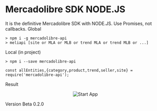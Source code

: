 # Mercadolibre SDK NODE.JS

It is the definitive Mercadolibre SDK with NODE.JS.
Use Promises, not callbacks.
Global
```
> npm i -g mercadolibre-api
> meliapi [site or MLA or MLB or trend MLA or trend MLB or ...]
```
Local (in project)
```
> npm i --save mercadolibre-api

const allEntities,{category,product,trend,seller,site} = require('mercadolibre-api');
```
Result
<div style="text-align:center">

![Start App](https://i.imgur.com/UXcKJJE.png)

</div>

Version Beta 0.2.0
